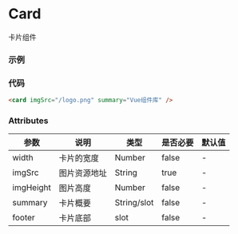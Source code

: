 # Card

卡片组件

### 示例

<card imgSrc='/logo.png' summary='Vue组件库' />

### 代码

```html
<card imgSrc="/logo.png" summary="Vue组件库" />
```

### Attributes

| 参数      | 说明         | 类型        | 是否必要 | 默认值 |
| --------- | ------------ | ----------- | -------- | ------ |
| width     | 卡片的宽度   | Number      | false    | -      |
| imgSrc    | 图片资源地址 | String      | true     | -      |
| imgHeight | 图片高度     | Number      | false    | -      |
| summary   | 卡片概要     | String/slot | false    | -      |
| footer    | 卡片底部     | slot        | false    | -      |
